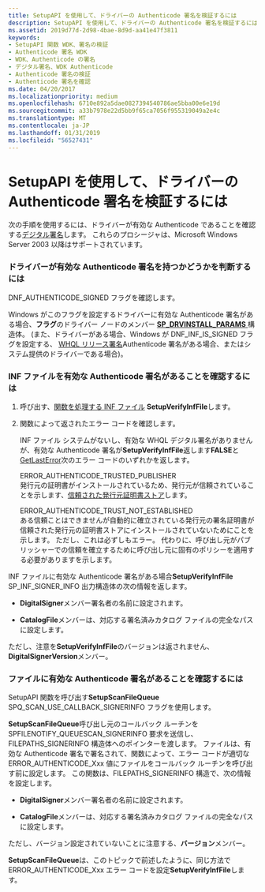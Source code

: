 ```yaml
---
title: SetupAPI を使用して、ドライバーの Authenticode 署名を検証するには
description: SetupAPI を使用して、ドライバーの Authenticode 署名を検証するには
ms.assetid: 2019d77d-2d98-4bae-8d9d-aa41e47f3811
keywords:
- SetupAPI 関数 WDK、署名の検証
- Authenticode 署名 WDK
- WDK、Authenticode の署名
- デジタル署名、WDK Authenticode
- Authenticode 署名の検証
- Authenticode 署名を確認
ms.date: 04/20/2017
ms.localizationpriority: medium
ms.openlocfilehash: 6710e892a5dae0827394540786ae5bba00e6e19d
ms.sourcegitcommit: a33b7978e22d5bb9f65ca7056f955319049a2e4c
ms.translationtype: MT
ms.contentlocale: ja-JP
ms.lasthandoff: 01/31/2019
ms.locfileid: "56527431"
---
```

# <a name="using-setupapi-to-verify-driver-authenticode-signatures"></a>SetupAPI を使用して、ドライバーの Authenticode 署名を検証するには





次の手順を使用するには、ドライバーが有効な Authenticode であることを確認する[デジタル署名](digital-signatures.md)します。 これらのプロシージャは、Microsoft Windows Server 2003 以降はサポートされています。

### <a name="to-determine-whether-a-driver-has-a-valid-authenticode-signature"></a>ドライバーが有効な Authenticode 署名を持つかどうかを判断するには

DNF_AUTHENTICODE_SIGNED フラグを確認します。

Windows がこのフラグを設定するドライバーに有効な Authenticode 署名がある場合、**フラグ**のドライバー ノードのメンバー [ **SP_DRVINSTALL_PARAMS** ](https://msdn.microsoft.com/library/windows/hardware/ff553290)構造体。 (また、ドライバーがある場合、Windows が DNF_INF_IS_SIGNED フラグを設定する、 [WHQL リリース署名](whql-release-signature.md)Authenticode 署名がある場合、またはシステム提供のドライバーである場合)。

### <a name="to-verify-that-an-inf-file-has-a-valid-authenticode-signature"></a>INF ファイルを有効な Authenticode 署名があることを確認するには

1.  呼び出す、[関数を処理する INF ファイル](inf-file-processing-functions.md) **SetupVerifyInfFile**します。

2.  関数によって返されたエラー コードを確認します。

    INF ファイル システムがないし、有効な WHQL デジタル署名がありませんが、有効な Authenticode 署名が**SetupVerifyInfFile**返します**FALSE**と[GetLastError](https://go.microsoft.com/fwlink/p/?linkid=169416)次のエラー コードのいずれかを返します。

    <a href="" id="error-authenticode-trusted-publisher"></a>ERROR_AUTHENTICODE_TRUSTED_PUBLISHER  
    発行元の証明書がインストールされているため、発行元が信頼されていることを示します、[信頼された発行元証明書ストア](trusted-publishers-certificate-store.md)します。

    <a href="" id="error-authenticode-trust-not-established"></a>ERROR_AUTHENTICODE_TRUST_NOT_ESTABLISHED  
    ある信頼ことはできませんが自動的に確立されている発行元の署名証明書が信頼された発行元の証明書ストアにインストールされていないためにことを示します。 ただし、これは必ずしもエラー。 代わりに、呼び出し元がパブリッシャーでの信頼を確立するために呼び出し元に固有のポリシーを適用する必要がありますを示します。

INF ファイルに有効な Authenticode 署名がある場合**SetupVerifyInfFile** SP_INF_SIGNER_INFO 出力構造体の次の情報を返します。

-   **DigitalSigner**メンバー署名者の名前に設定されます。

-   **CatalogFile**メンバーは、対応する署名済みカタログ ファイルの完全なパスに設定します。

ただし、注意を**SetupVerifyInfFile**のバージョンは返されません、 **DigitalSignerVersion**メンバー。

### <a name="to-verify-that-a-file-has-a-valid-authenticode-signature"></a>ファイルに有効な Authenticode 署名があることを確認するには

SetupAPI 関数を呼び出す**SetupScanFileQueue** SPQ_SCAN_USE_CALLBACK_SIGNERINFO フラグを使用します。

**SetupScanFileQueue**呼び出し元のコールバック ルーチンを SPFILENOTIFY_QUEUESCAN_SIGNERINFO 要求を送信し、FILEPATHS_SIGNERINFO 構造体へのポインターを渡します。 ファイルは、有効な Authenticode 署名で署名されて、関数によって、エラー コードが適切な ERROR_AUTHENTICODE_Xxx 値にファイルをコールバック ルーチンを呼び出す前に設定します。 この関数は、FILEPATHS_SIGNERINFO 構造で、次の情報を設定します。

-   **DigitalSigner**メンバー署名者の名前に設定されます。

-   **CatalogFile**メンバーは、対応する署名済みカタログ ファイルの完全なパスに設定します。

ただし、バージョン設定されていないことに注意する、**バージョン**メンバー。

**SetupScanFileQueue**は、このトピックで前述したように、同じ方法で ERROR_AUTHENTICODE_Xxx エラー コードを設定**SetupVerifyInfFile**します。

 

 





